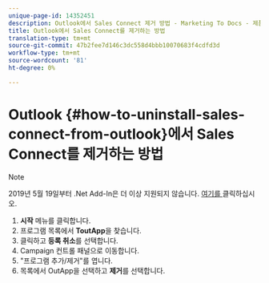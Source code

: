 ```yaml
---
unique-page-id: 14352451
description: Outlook에서 Sales Connect 제거 방법 - Marketing To Docs - 제품 설명서
title: Outlook에서 Sales Connect를 제거하는 방법
translation-type: tm+mt
source-git-commit: 47b2fee7d146c3dc558d4bbb10070683f4cdfd3d
workflow-type: tm+mt
source-wordcount: '81'
ht-degree: 0%

---
```



# Outlook {#how-to-uninstall-sales-connect-from-outlook}에서 Sales Connect를 제거하는 방법

>[!NOTE]
>
>2019년 5월 19일부터 .Net Add-In은 더 이상 지원되지 않습니다. [여기를 ](http://nation.marketo.com/docs/DOC-7028-end-of-life-outlook-net-add-in-for-toutappmarketo-sales-connect) 클릭하십시오.

1. **시작** 메뉴를 클릭합니다.
1. 프로그램 목록에서 **ToutApp**&#x200B;을 찾습니다.
1. 클릭하고 **등록 취소**&#x200B;를 선택합니다.
1. Campaign 컨트롤 패널으로 이동합니다.
1. &quot;프로그램 추가/제거&quot;를 엽니다.
1. 목록에서 OutApp을 선택하고 **제거**&#x200B;를 선택합니다.

